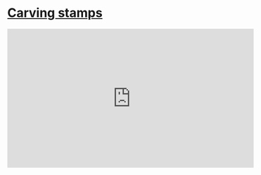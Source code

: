 # [Carving stamps](/wilcom-docs/Summary/summary_-_create/Carving_stamps)

<iframe src="https://www.youtube.com/embed/LaIjo38TuMM" frameborder="0" 
      allow="accelerometer; autoplay; clipboard-write; encrypted-media; gyroscope; picture-in-picture" 
      allowfullscreen="" style="width: 560px; height: 315px;">
</iframe>
